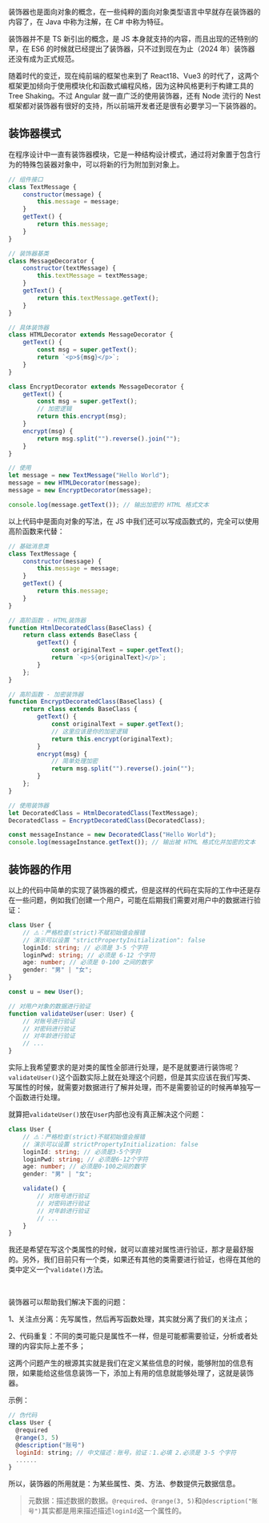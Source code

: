 装饰器也是面向对象的概念，在一些纯粹的面向对象类型语言中早就存在装饰器的内容了，在 Java 中称为注解，在 C# 中称为特征。

装饰器并不是 TS 新引出的概念，是 JS 本身就支持的内容，而且出现的还特别的早，在 ES6 的时候就已经提出了装饰器，只不过到现在为止（2024 年）装饰器还没有成为正式规范。

随着时代的变迁，现在纯前端的框架也来到了 React18、Vue3 的时代了，这两个框架更加倾向于使用模块化和函数式编程风格，因为这种风格更利于构建工具的 Tree Shaking。不过 Angular 就一直广泛的使用装饰器，还有 Node 流行的 Nest 框架都对装饰器有很好的支持，所以前端开发者还是很有必要学习一下装饰器的。

## 装饰器模式

在程序设计中一直有装饰器模块，它是一种结构设计模式，通过将对象置于包含行为的特殊包装器对象中，可以将新的行为附加到对象上。

```javascript
// 组件接口
class TextMessage {
    constructor(message) {
        this.message = message;
    }
    getText() {
        return this.message;
    }
}

// 装饰器基类
class MessageDecorator {
    constructor(textMessage) {
        this.textMessage = textMessage;
    }
    getText() {
        return this.textMessage.getText();
    }
}

// 具体装饰器
class HTMLDecorator extends MessageDecorator {
    getText() {
        const msg = super.getText();
        return `<p>${msg}</p>`;
    }
}

class EncryptDecorator extends MessageDecorator {
    getText() {
        const msg = super.getText();
        // 加密逻辑
        return this.encrypt(msg);
    }
    encrypt(msg) {
        return msg.split("").reverse().join("");
    }
}

// 使用
let message = new TextMessage("Hello World");
message = new HTMLDecorator(message);
message = new EncryptDecorator(message);

console.log(message.getText()); // 输出加密的 HTML 格式文本
```

以上代码中是面向对象的写法，在 JS 中我们还可以写成函数式的，完全可以使用高阶函数来代替：

```javascript
// 基础消息类
class TextMessage {
    constructor(message) {
        this.message = message;
    }
    getText() {
        return this.message;
    }
}

// 高阶函数 - HTML装饰器
function HtmlDecoratedClass(BaseClass) {
    return class extends BaseClass {
        getText() {
            const originalText = super.getText();
            return `<p>${originalText}</p>`;
        }
    };
}

// 高阶函数 - 加密装饰器
function EncryptDecoratedClass(BaseClass) {
    return class extends BaseClass {
        getText() {
            const originalText = super.getText();
            // 这里应该是你的加密逻辑
            return this.encrypt(originalText);
        }
        encrypt(msg) {
            // 简单处理加密
            return msg.split("").reverse().join("");
        }
    };
}

// 使用装饰器
let DecoratedClass = HtmlDecoratedClass(TextMessage);
DecoratedClass = EncryptDecoratedClass(DecoratedClass);

const messageInstance = new DecoratedClass("Hello World");
console.log(messageInstance.getText()); // 输出被 HTML 格式化并加密的文本
```

## 装饰器的作用

以上的代码中简单的实现了装饰器的模式，但是这样的代码在实际的工作中还是存在一些问题，例如我们创建一个用户，可能在后期我们需要对用户中的数据进行验证：

```typescript
class User {
    // ⚠️：严格检查(strict)不赋初始值会报错
    // 演示可以设置 "strictPropertyInitialization": false
    loginId: string; // 必须是 3-5 个字符
    loginPwd: string; // 必须是 6-12 个字符
    age: number; // 必须是 0-100 之间的数字
    gender: "男" | "女";
}

const u = new User();

// 对用户对象的数据进行验证
function validateUser(user: User) {
    // 对账号进行验证
    // 对密码进行验证
    // 对年龄进行验证
    // ...
}
```

实际上我希望要求的是对类的属性全部进行处理，是不是就要进行装饰呢？`validateUser()`这个函数实际上就在处理这个问题，但是其实应该在我们写类、写属性的时候，就需要对数据进行了解并处理，而不是需要验证的时候再单独写一个函数进行处理。

就算把`validateUser()`放在`User`内部也没有真正解决这个问题：

```typescript
class User {
    // ⚠️：严格检查(strict)不赋初始值会报错
    // 演示可以设置 strictPropertyInitialization: false
    loginId: string; // 必须是3-5个字符
    loginPwd: string; // 必须是6-12个字符
    age: number; // 必须是0-100之间的数字
    gender: "男" | "女";

    validate() {
        // 对账号进行验证
        // 对密码进行验证
        // 对年龄进行验证
        // ...
    }
}
```

我还是希望在写这个类属性的时候，就可以直接对属性进行验证，那才是最舒服的。另外，我们目前只有一个类，如果还有其他的类需要进行验证，也得在其他的类中定义一个`validate()`方法。

<br />

装饰器可以帮助我们解决下面的问题：

1、关注点分离：先写属性，然后再写函数处理，其实就分离了我们的关注点；

2、代码重复：不同的类可能只是属性不一样，但是可能都需要验证，分析或者处理的内容实际上差不多；

这两个问题产生的根源其实就是我们在定义某些信息的时候，能够附加的信息有限，如果能给这些信息装饰一下，添加上有用的信息就能够处理了，这就是装饰器。

示例：

```javascript
// 伪代码
class User { 
  @required
  @range(3, 5) 
  @description("账号")  
  loginId: string; // 中文描述：账号，验证：1.必填 2.必须是 3-5 个字符
  ......
}
```

所以，装饰器的所用就是：为某些属性、类、方法、参数提供元数据信息。

> 元数据：描述数据的数据。`@required`、`@range(3, 5)`和`@description("账号")`其实都是用来描述描述`loginId`这一个属性的。